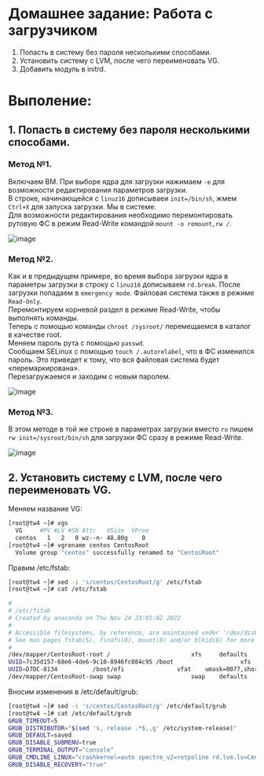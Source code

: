 # Домашнее задание: Работа с загрузчиком

1. Попасть в систему без пароля несколькими способами.
2. Установить систему с LVM, после чего переименовать VG.
3. Добавить модуль в initrd.

# Выполение:

## 1. Попасть в систему без пароля несколькими способами.

### Метод №1.

Включаем ВМ. При выборе ядра для загрузки нажимаем `-е` для возможности редактирования параметров загрузки.  
В строке, начинающейся с `linuz16` дописываеи `init=/bin/sh`, жмем `Сtrl+X` для запуска загрузки. Мы в системе.   
Для возможности редактирования необходимо перемонтировать рутовую ФС в режим Read-Write командой `mount -o remount,rw /`.

![image](https://user-images.githubusercontent.com/108300153/203931028-beeb8df4-908c-4901-bf4f-600d2c55e4f6.png)

### Метод №2.

Как и в предыдущем примере, во время выбора загрузки ядра в параметры загрузки в строку  с `linuz16` дописываем `rd.break`. После загрузки попадаем в `emergency mode`.  Файловая система также в режиме `Read-Only`.  
Перемонтируем корневой раздел в режиме Read-Write, чтобы выполнять команды.  
Теперь с помощью команды `chroot /sysroot/` перемещаемся в каталог в качестве root.  
Меняем пароль рута с помощью `passwd`.   
Сообщаем SELinux c помощью `touch /.autorelabel`, что в ФС изменился пароль. Это приведет к тому, что вся файловая система будет «перемаркирована».  
Перезагружаемся и заходим с новым паролем.

![image](https://user-images.githubusercontent.com/108300153/203927005-4036b5f7-0b18-4ac2-a3b0-493997bf38a8.png)

### Метод №3.

В этом методе в той же строке в параметрах загрузки вместо `ro` пишем `rw init=/sysroot/bin/sh` для загрузки ФС сразу  в режиме Read-Write.

![image](https://user-images.githubusercontent.com/108300153/203932365-c0f8f412-239e-421f-9ff9-3d0ea9609512.png)

## 2. Установить систему с LVM, после чего переименовать VG.

Меняем название VG:

```bash
[root@tw4 ~]# vgs
  VG     #PV #LV #SN Attr   VSize  VFree
  centos   1   2   0 wz--n- 48.80g    0 
[root@tw4 ~]# vgrename centos CentosRoot
  Volume group "centos" successfully renamed to "CentosRoot"
```

Правим /etc/fstab:

```bash
[root@tw4 ~]# sed -i 's/centos/CentosRoot/g' /etc/fstab 
[root@tw4 ~]# cat /etc/fstab 

#
# /etc/fstab
# Created by anaconda on Thu Nov 24 23:01:02 2022
#
# Accessible filesystems, by reference, are maintained under '/dev/disk'
# See man pages fstab(5), findfs(8), mount(8) and/or blkid(8) for more info
#
/dev/mapper/CentosRoot-root /                       xfs     defaults        0 0
UUID=7c35d157-68e6-4de6-9c10-8946fc084c95 /boot                   xfs     defaults        0 0
UUID=D7DC-8134          /boot/efi               vfat    umask=0077,shortname=winnt 0 0
/dev/mapper/CentosRoot-swap swap                    swap    defaults        0 0
```

Вносим изменения в /etc/default/grub:

```bash
[root@tw4 ~]# sed -i 's/centos/CentosRoot/g' /etc/default/grub 
[root@tw4 ~]# cat /etc/default/grub 
GRUB_TIMEOUT=5
GRUB_DISTRIBUTOR="$(sed 's, release .*$,,g' /etc/system-release)"
GRUB_DEFAULT=saved
GRUB_DISABLE_SUBMENU=true
GRUB_TERMINAL_OUTPUT="console"
GRUB_CMDLINE_LINUX="crashkernel=auto spectre_v2=retpoline rd.lvm.lv=CentosRoot/root rd.lvm.lv=CentosRoot/swap rhgb quiet"
GRUB_DISABLE_RECOVERY="true"
```
